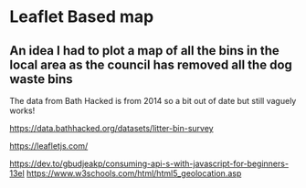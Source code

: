 # Leaflet Based map
## An idea I had to plot a map of all the bins in the local area as the council has removed all the dog waste bins

The data from Bath Hacked is from 2014 so a bit out of date but still vaguely works!

https://data.bathhacked.org/datasets/litter-bin-survey

https://leafletjs.com/

https://dev.to/gbudjeakp/consuming-api-s-with-javascript-for-beginners-13el
https://www.w3schools.com/html/html5_geolocation.asp